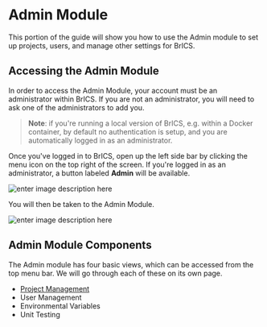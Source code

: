 # Admin Module

This portion of the guide will show you how to use the Admin module to set up projects, users, and manage other settings for BrICS.

## Accessing the Admin Module
In order to access the Admin Module, your account must be an administrator within BrICS. If you are not an administrator, you will need to ask one of the administrators to add you.
> **Note**: if you're running a local version of BrICS, e.g. within a Docker container, by default no authentication is setup, and you are automatically logged in as an administrator.

Once you've logged in to BrICS, open up the left side bar by clicking the menu icon on the top right of the screen. If you're logged in as an administrator, a button labeled **Admin** will be available.

![enter image description here](https://i.imgur.com/kbKAslH.png)

You will then be taken to the Admin Module.

![enter image description here](https://i.imgur.com/Fh4rbAI.png)

## Admin Module Components
The Admin module has four basic views, which can be accessed from the top menu bar. We will go through each of these on its own page.

 - [Project Management](/project)
 - User Management
 - Environmental Variables
 - Unit Testing
<!--stackedit_data:
eyJoaXN0b3J5IjpbLTgxMjkyNDA1M119
-->